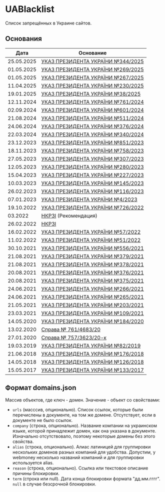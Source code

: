 # UABlacklist

Список запрещённых в Украине сайтов.

## Основания
| Дата       | Основание                                                                                 |
| ---------- | ----------------------------------------------------------------------------------------- |
| 25.05.2025 | [УКАЗ ПРЕЗИДЕНТА УКРАЇНИ №344/2025](https://www.president.gov.ua/documents/3442025-55049) |
| 01.05.2025 | [УКАЗ ПРЕЗИДЕНТА УКРАЇНИ №269/2025](https://www.president.gov.ua/documents/2692025-54733) |
| 01.05.2025 | [УКАЗ ПРЕЗИДЕНТА УКРАЇНИ №267/2025](https://www.president.gov.ua/documents/2672025-54713) |
| 11.04.2025 | [УКАЗ ПРЕЗИДЕНТА УКРАЇНИ №230/2025](https://www.president.gov.ua/documents/2302025-54457) |
| 19.01.2025 | [УКАЗ ПРЕЗИДЕНТА УКРАЇНИ №38/2025](https://www.president.gov.ua/documents/382025-53597) |
| 12.11.2024 | [УКАЗ ПРЕЗИДЕНТА УКРАЇНИ №761/2024](https://www.president.gov.ua/documents/7612024-52745) |
| 02.09.2024 | [УКАЗ ПРЕЗИДЕНТА УКРАЇНИ №601/2024](https://www.president.gov.ua/documents/6012024-52009) |
| 21.08.2024 | [УКАЗ ПРЕЗИДЕНТА УКРАЇНИ №511/2024](https://www.president.gov.ua/documents/5112024-51665) |
| 24.06.2024 | [УКАЗ ПРЕЗИДЕНТА УКРАЇНИ №376/2024](https://www.president.gov.ua/documents/3762024-51081) |
| 22.03.2024 | [УКАЗ ПРЕЗИДЕНТА УКРАЇНИ №340/2024](https://www.president.gov.ua/documents/3402024-50897) |
| 23.12.2023 | [УКАЗ ПРЕЗИДЕНТА УКРАЇНИ №851/2023](https://www.president.gov.ua/documents/8512023-49337) |
| 18.11.2023 | [УКАЗ ПРЕЗИДЕНТА УКРАЇНИ №758/2023](https://www.president.gov.ua/documents/7582023-48913) |
| 27.05.2023 | [УКАЗ ПРЕЗИДЕНТА УКРАЇНИ №307/2023](https://www.president.gov.ua/documents/3072023-46917) |
| 12.05.2023 | [УКАЗ ПРЕЗИДЕНТА УКРАЇНИ №280/2023](https://www.president.gov.ua/documents/2802023-46761) |
| 15.04.2023 | [УКАЗ ПРЕЗИДЕНТА УКРАЇНИ №227/2023](https://www.president.gov.ua/documents/2272023-46525) |
| 10.03.2023 | [УКАЗ ПРЕЗИДЕНТА УКРАЇНИ №145/2023](https://www.president.gov.ua/documents/1452023-46085) |
| 26.02.2023 | [УКАЗ ПРЕЗИДЕНТА УКРАЇНИ №116/2023](https://www.president.gov.ua/documents/1162023-45965) |
| 07.01.2023 | [УКАЗ ПРЕЗИДЕНТА УКРАЇНИ №4/2023](https://www.president.gov.ua/documents/42023-45517)     |
| 19.10.2022 | [УКАЗ ПРЕЗИДЕНТА УКРАЇНИ №726/2022](https://www.president.gov.ua/documents/7262022-44481) |
| 03.2022    | [НКРЗІ](https://nkrzi.gov.ua/index.php?r=site%2Findex&pg=99&id=2252) (Рекомендация)       |
| 26.02.2022 | [НКРЗІ](https://nkrzi.gov.ua/index.php?r=site/index&pg=99&id=2249)                        |
| 16.02.2022 | [УКАЗ ПРЕЗИДЕНТА УКРАЇНИ №57/2022](https://www.president.gov.ua/documents/572022-41373)   |
| 11.02.2022 | [УКАЗ ПРЕЗИДЕНТА УКРАЇНИ №51/2022](https://www.president.gov.ua/documents/512022-41349)   |
| 30.10.2021 | [УКАЗ ПРЕЗИДЕНТА УКРАЇНИ №556/2021](https://www.president.gov.ua/documents/5562021-40497) |
| 21.08.2021 | [УКАЗ ПРЕЗИДЕНТА УКРАЇНИ №379/2021](https://www.president.gov.ua/documents/3792021-39757) |
| 21.08.2021 | [УКАЗ ПРЕЗИДЕНТА УКРАЇНИ №378/2021](https://www.president.gov.ua/documents/3782021-39753) |
| 20.08.2021 | [УКАЗ ПРЕЗИДЕНТА УКРАЇНИ №376/2021](https://www.president.gov.ua/documents/3762021-39745) |
| 20.08.2021 | [УКАЗ ПРЕЗИДЕНТА УКРАЇНИ №375/2021](https://www.president.gov.ua/documents/3752021-39741) |
| 24.06.2021 | [УКАЗ ПРЕЗИДЕНТА УКРАЇНИ №266/2021](https://www.president.gov.ua/documents/2662021-39265) |
| 24.06.2021 | [УКАЗ ПРЕЗИДЕНТА УКРАЇНИ №265/2021](https://www.president.gov.ua/documents/2652021-39261) |
| 21.05.2021 | [УКАЗ ПРЕЗИДЕНТА УКРАЇНИ №203/2021](https://www.president.gov.ua/documents/2032021-38949) |
| 23.03.2021 | [УКАЗ ПРЕЗИДЕНТА УКРАЇНИ №109/2021](https://www.president.gov.ua/documents/1092021-37481) |
| 14.05.2020 | [УКАЗ ПРЕЗИДЕНТА УКРАЇНИ №184/2020](https://www.president.gov.ua/documents/1842020-33629) |
| 13.02.2020 | [Cправа № 761/4683/20](https://nkrzi.gov.ua/index.php?r=site/index&pg=99&id=1876)         |
| 27.01.2020 | [Cправа № 757/3623/20-к](https://nkrzi.gov.ua/index.php?r=site/index&pg=99&id=1870)       |
| 19.03.2019 | [УКАЗ ПРЕЗИДЕНТА УКРАЇНИ №82/2019](https://www.president.gov.ua/documents/822019-26290)   |
| 21.06.2018 | [УКАЗ ПРЕЗИДЕНТА УКРАЇНИ №176/2018](https://www.president.gov.ua/documents/1762018-24362) |
| 14.05.2018 | [УКАЗ ПРЕЗИДЕНТА УКРАЇНИ №126/2018](https://www.president.gov.ua/documents/1262018-24150) |
| 15.05.2017 | [УКАЗ ПРЕЗИДЕНТА УКРАЇНИ №133/2017](https://www.president.gov.ua/documents/1332017-21850) |

## Формат domains.json

Массив объектов, где ключ - домен. Значение - объект со свойствами:

- `urls` (масссив, опционально). Список ссылок, которые были перечислены в документе, на том же домене. Отсутствует, 
  если в документе не было ссылок.
- `company` (строка, опционально). Название компании на украинском языке, которой принадлежит домен, как она указана в 
  документе. Изначально отсутствовало, поэтому некоторые домены без этого свойства.
- `alias` (строка, опционально). Алиас латиницей для группировки нескольких доменов разных компаний для удобства. 
  Допустим, у webmoney несколько названий компаний и для группировки используется alias.   
- `reason` (строка, опционально). Ссылка или текстовое описание причины блокировки.
- `term` (строка или null). Дата конца блокировки формата "дд.мм.гггг". `null` в случае безсрочной блокировки.
